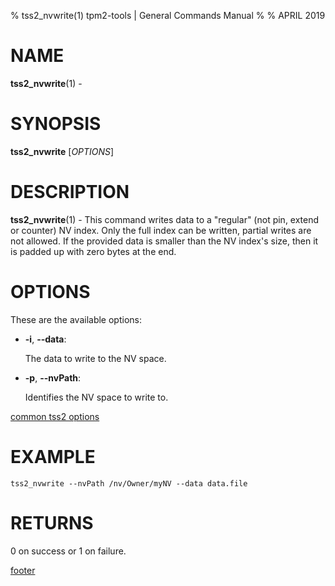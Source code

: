 % tss2_nvwrite(1) tpm2-tools | General Commands Manual
%
% APRIL 2019

# NAME

**tss2_nvwrite**(1) -

# SYNOPSIS

**tss2_nvwrite** [*OPTIONS*]

# DESCRIPTION

**tss2_nvwrite**(1) - This command writes data to a "regular" (not pin, extend or counter) NV index. Only the full index can be written, partial writes are not allowed. If the provided data is smaller than the NV index's size, then it is padded up with zero bytes at the end.

# OPTIONS

These are the available options:

  * **-i**, **\--data**:

    The data to write to the NV space.

  * **-p**, **\--nvPath**:

    Identifies the NV space to write to.

[common tss2 options](common/tss2-options.md)

# EXAMPLE
```
tss2_nvwrite --nvPath /nv/Owner/myNV --data data.file
```

# RETURNS

0 on success or 1 on failure.

[footer](common/footer.md)

